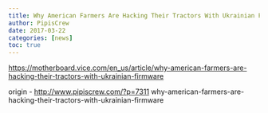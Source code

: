 ```yaml
---
title: Why American Farmers Are Hacking Their Tractors With Ukrainian Firmware
author: PipisCrew
date: 2017-03-22
categories: [news]
toc: true
---
```


https://motherboard.vice.com/en_us/article/why-american-farmers-are-hacking-their-tractors-with-ukrainian-firmware

origin - http://www.pipiscrew.com/?p=7311 why-american-farmers-are-hacking-their-tractors-with-ukrainian-firmware